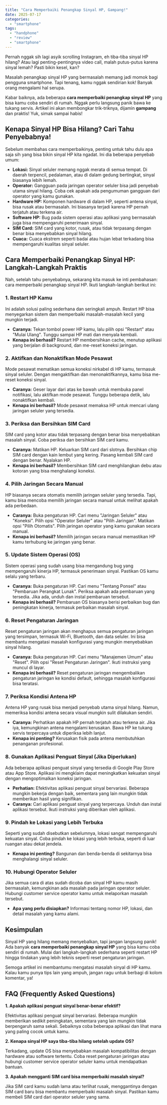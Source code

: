```yaml
---
title: "Cara Memperbaiki Penangkap Sinyal HP, Gampang!"
date: 2025-07-17
categories: 
  - "smartphone"
tags: 
  - "handphone"
  - "review"
  - "smartphone"
---
```


Pernah nggak sih lagi asyik scrolling Instagram, eh tiba-tiba sinyal HP hilang? Atau lagi penting-pentingnya video call, malah putus-putus karena sinyal lemah? Pasti bikin kesel, kan?

Masalah penangkap sinyal HP yang bermasalah memang jadi momok bagi pengguna smartphone. Tapi tenang, kamu nggak sendirian kok! Banyak orang mengalami hal serupa.

Kabar baiknya, ada beberapa **cara memperbaiki penangkap sinyal HP** yang bisa kamu coba sendiri di rumah. Nggak perlu langsung panik bawa ke tukang servis. Artikel ini akan membongkar trik-triknya, dijamin **gampang** dan praktis! Yuk, simak sampai habis!

## Kenapa Sinyal HP Bisa Hilang? Cari Tahu Penyebabnya!

Sebelum membahas cara memperbaikinya, penting untuk tahu dulu apa saja sih yang bisa bikin sinyal HP kita ngadat. Ini dia beberapa penyebab umum:

- **Lokasi:** Sinyal seluler memang nggak merata di semua tempat. Di daerah terpencil, pedalaman, atau di dalam gedung bertingkat, sinyal biasanya lebih lemah.
- **Operator:** Gangguan pada jaringan operator seluler bisa jadi penyebab utama sinyal hilang. Coba cek apakah ada pengumuman gangguan dari operator yang kamu gunakan.
- **Hardware HP:** Komponen hardware di dalam HP, seperti antena sinyal, bisa rusak atau bermasalah. Ini biasanya terjadi karena HP pernah terjatuh atau terkena air.
- **Software HP:** Bug pada sistem operasi atau aplikasi yang bermasalah juga bisa mempengaruhi penerimaan sinyal.
- **SIM Card:** SIM card yang kotor, rusak, atau tidak terpasang dengan benar bisa menyebabkan sinyal hilang.
- **Cuaca:** Cuaca ekstrem seperti badai atau hujan lebat terkadang bisa mempengaruhi kualitas sinyal seluler.

## Cara Memperbaiki Penangkap Sinyal HP: Langkah-Langkah Praktis

Nah, setelah tahu penyebabnya, sekarang kita masuk ke inti pembahasan: cara memperbaiki penangkap sinyal HP. Ikuti langkah-langkah berikut ini:

### 1\. Restart HP Kamu

Ini adalah solusi paling sederhana dan seringkali ampuh. Restart HP bisa menyegarkan sistem dan memperbaiki masalah-masalah kecil yang mungkin terjadi.

- **Caranya:** Tekan tombol power HP kamu, lalu pilih opsi "Restart" atau "Mulai Ulang". Tunggu sampai HP mati dan menyala kembali.
- **Kenapa ini berhasil?** Restart HP membersihkan cache, menutup aplikasi yang berjalan di background, dan me-reset koneksi jaringan.

### 2\. Aktifkan dan Nonaktifkan Mode Pesawat

Mode pesawat mematikan semua koneksi nirkabel di HP kamu, termasuk sinyal seluler. Dengan mengaktifkan dan menonaktifkannya, kamu bisa me-reset koneksi sinyal.

- **Caranya:** Geser layar dari atas ke bawah untuk membuka panel notifikasi, lalu aktifkan mode pesawat. Tunggu beberapa detik, lalu nonaktifkan kembali.
- **Kenapa ini berhasil?** Mode pesawat memaksa HP untuk mencari ulang jaringan seluler yang tersedia.

### 3\. Periksa dan Bersihkan SIM Card

SIM card yang kotor atau tidak terpasang dengan benar bisa menyebabkan masalah sinyal. Coba periksa dan bersihkan SIM card kamu.

- **Caranya:** Matikan HP. Keluarkan SIM card dari slotnya. Bersihkan chip SIM card dengan kain lembut yang kering. Pasang kembali SIM card dengan benar. Nyalakan HP.
- **Kenapa ini berhasil?** Membersihkan SIM card menghilangkan debu atau kotoran yang bisa menghalangi koneksi.

### 4\. Pilih Jaringan Secara Manual

HP biasanya secara otomatis memilih jaringan seluler yang tersedia. Tapi, kamu bisa mencoba memilih jaringan secara manual untuk melihat apakah ada perbedaan.

- **Caranya:** Buka pengaturan HP. Cari menu "Jaringan Seluler" atau "Koneksi". Pilih opsi "Operator Seluler" atau "Pilih Jaringan". Matikan opsi "Pilih Otomatis". Pilih jaringan operator yang kamu gunakan secara manual.
- **Kenapa ini berhasil?** Memilih jaringan secara manual memastikan HP kamu terhubung ke jaringan yang benar.

### 5\. Update Sistem Operasi (OS)

Sistem operasi yang sudah usang bisa mengandung bug yang mempengaruhi kinerja HP, termasuk penerimaan sinyal. Pastikan OS kamu selalu yang terbaru.

- **Caranya:** Buka pengaturan HP. Cari menu "Tentang Ponsel" atau "Pembaruan Perangkat Lunak". Periksa apakah ada pembaruan yang tersedia. Jika ada, unduh dan instal pembaruan tersebut.
- **Kenapa ini berhasil?** Pembaruan OS biasanya berisi perbaikan bug dan peningkatan kinerja, termasuk perbaikan masalah sinyal.

### 6\. Reset Pengaturan Jaringan

Reset pengaturan jaringan akan menghapus semua pengaturan jaringan yang tersimpan, termasuk Wi-Fi, Bluetooth, dan data seluler. Ini bisa membantu mengatasi masalah konfigurasi yang mungkin menyebabkan sinyal hilang.

- **Caranya:** Buka pengaturan HP. Cari menu "Manajemen Umum" atau "Reset". Pilih opsi "Reset Pengaturan Jaringan". Ikuti instruksi yang muncul di layar.
- **Kenapa ini berhasil?** Reset pengaturan jaringan mengembalikan pengaturan jaringan ke kondisi default, sehingga masalah konfigurasi bisa teratasi.

### 7\. Periksa Kondisi Antena HP

Antena HP yang rusak bisa menjadi penyebab utama sinyal hilang. Namun, memeriksa kondisi antena secara visual mungkin sulit dilakukan sendiri.

- **Caranya:** Perhatikan apakah HP pernah terjatuh atau terkena air. Jika iya, kemungkinan antena mengalami kerusakan. Bawa HP ke tukang servis terpercaya untuk diperiksa lebih lanjut.
- **Kenapa ini penting?** Kerusakan fisik pada antena membutuhkan penanganan profesional.

### 8\. Gunakan Aplikasi Penguat Sinyal (Jika Diperlukan)

Ada beberapa aplikasi penguat sinyal yang tersedia di Google Play Store atau App Store. Aplikasi ini mengklaim dapat meningkatkan kekuatan sinyal dengan mengoptimalkan koneksi jaringan.

- **Perhatian:** Efektivitas aplikasi penguat sinyal bervariasi. Beberapa mungkin bekerja dengan baik, sementara yang lain mungkin tidak memberikan hasil yang signifikan.
- **Caranya:** Cari aplikasi penguat sinyal yang terpercaya. Unduh dan instal aplikasi tersebut. Ikuti instruksi yang diberikan oleh aplikasi.

### 9\. Pindah ke Lokasi yang Lebih Terbuka

Seperti yang sudah disebutkan sebelumnya, lokasi sangat mempengaruhi kekuatan sinyal. Coba pindah ke lokasi yang lebih terbuka, seperti di luar ruangan atau dekat jendela.

- **Kenapa ini penting?** Bangunan dan benda-benda di sekitarnya bisa menghalangi sinyal seluler.

### 10\. Hubungi Operator Seluler

Jika semua cara di atas sudah dicoba dan sinyal HP kamu masih bermasalah, kemungkinan ada masalah pada jaringan operator seluler. Hubungi customer service operator kamu untuk melaporkan masalah tersebut.

- **Apa yang perlu disiapkan?** Informasi tentang nomor HP, lokasi, dan detail masalah yang kamu alami.

## Kesimpulan

Sinyal HP yang hilang memang menyebalkan, tapi jangan langsung panik! Ada banyak **cara memperbaiki penangkap sinyal HP** yang bisa kamu coba sendiri di rumah. Mulai dari langkah-langkah sederhana seperti restart HP hingga tindakan yang lebih teknis seperti reset pengaturan jaringan.

Semoga artikel ini membantumu mengatasi masalah sinyal di HP kamu. Kalau kamu punya tips lain yang ampuh, jangan ragu untuk berbagi di kolom komentar, ya!

## FAQ (Frequently Asked Questions)

**1\. Apakah aplikasi penguat sinyal benar-benar efektif?**

Efektivitas aplikasi penguat sinyal bervariasi. Beberapa mungkin memberikan sedikit peningkatan, sementara yang lain mungkin tidak berpengaruh sama sekali. Sebaiknya coba beberapa aplikasi dan lihat mana yang paling cocok untuk kamu.

**2\. Kenapa sinyal HP saya tiba-tiba hilang setelah update OS?**

Terkadang, update OS bisa menyebabkan masalah kompatibilitas dengan hardware atau software tertentu. Coba reset pengaturan jaringan atau hubungi customer service operator seluler kamu untuk mendapatkan bantuan.

**3\. Apakah mengganti SIM card bisa memperbaiki masalah sinyal?**

Jika SIM card kamu sudah lama atau terlihat rusak, menggantinya dengan SIM card baru bisa membantu memperbaiki masalah sinyal. Pastikan kamu membeli SIM card dari operator seluler yang sama.
